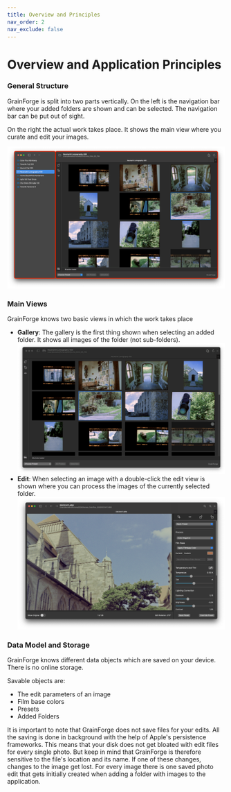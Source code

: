 ```yaml
---
title: Overview and Principles
nav_order: 2
nav_exclude: false
---
```


# Overview and Application Principles
### General Structure
GrainForge is split into two parts vertically. On the left is the navigation bar where your added folders are shown and can be selected. The navigation bar can be put out of sight.

On the right the actual work takes place. It shows the main view where you curate and edit your images.

![Navigation Split of GrainForge](/assets/images/nav_split.png)

### Main Views
GrainForge knows two basic views in which the work takes place
- **Gallery**: The gallery is the first thing shown when selecting an added folder. It shows all images of the folder (not sub-folders).
![Gallery View](/assets/images/gallery_view.png)
- **Edit**: When selecting an image with a double-click the edit view is shown where you can process the images of the currently selected folder.
![Edit View](/assets/images/edit_view.png)

### Data Model and Storage
GrainForge knows different data objects which are saved on your device. There is no online storage.

Savable objects are:
- The edit parameters of an image
- Film base colors
- Presets
- Added Folders

It is important to note that GrainForge does not save files for your edits. All the saving is done in background with the help of Apple's persistence frameworks.
This means that your disk does not get bloated with edit files for every single photo. But keep in mind that GrainForge is therefore sensitive to the file's location and its name.
If one of these changes, changes to the image get lost. For every image there is one saved photo edit that gets initially created when adding a folder with images to the application.
